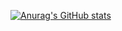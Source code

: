[![Anurag's GitHub stats](https://github-readme-stats.vercel.app/api?username=ythy)](https://github.com/anuraghazra/github-readme-stats)
